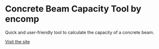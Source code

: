 # Concrete Beam Capacity Tool by encomp

Quick and user-friendly tool to calculate the capacity of a concrete beam.

[Visit the site](concrete.encompapp.com)
